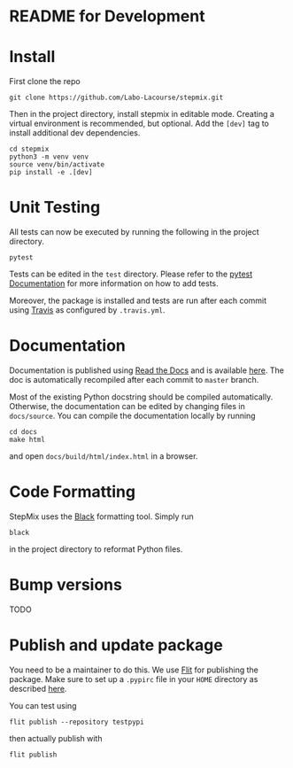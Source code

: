 README for Development
==============================
# Install
First clone the repo 
```
git clone https://github.com/Labo-Lacourse/stepmix.git
``` 
Then in the project directory, install stepmix in editable mode. Creating a virtual environment is recommended, but
optional. Add the ```[dev]``` tag to install additional dev dependencies.
```
cd stepmix
python3 -m venv venv
source venv/bin/activate
pip install -e .[dev]
``` 

# Unit Testing
All tests can now be executed by running the following in the project directory.
```
pytest
``` 
Tests can be edited in the ```test``` directory. Please refer to the [pytest Documentation](https://docs.pytest.org/en/7.1.x/getting-started.html) for more
information on how to add tests. 

Moreover, the package is installed and tests are run after each commit using [Travis](https://www.travis-ci.com/) as configured by ```.travis.yml```.

# Documentation
Documentation is published using [Read the Docs](https://readthedocs.org/) and is available
[here](https://stepmix.readthedocs.io/en/latest/). The doc is automatically recompiled after each
commit to ```master``` branch.

Most of the existing Python docstring should be compiled automatically. Otherwise, the documentation can be edited by
changing files in ```docs/source```. You can compile the documentation locally by running
```
cd docs
make html
``` 
and open ```docs/build/html/index.html``` in a browser.

# Code  Formatting
StepMix uses the [Black](https://github.com/psf/black) formatting tool. Simply run
```
black
``` 
in the project directory to reformat Python files.

# Bump versions
TODO

# Publish and update package
You need to be a maintainer to do this. We use [Flit](https://flit.pypa.io/en/stable/) for publishing the package. Make sure to set up
a ```.pypirc``` file in your ```HOME``` directory as described [here](https://flit.pypa.io/en/latest/upload.html).

You can test using  
```
flit publish --repository testpypi
``` 
then actually publish with
```
flit publish
``` 

